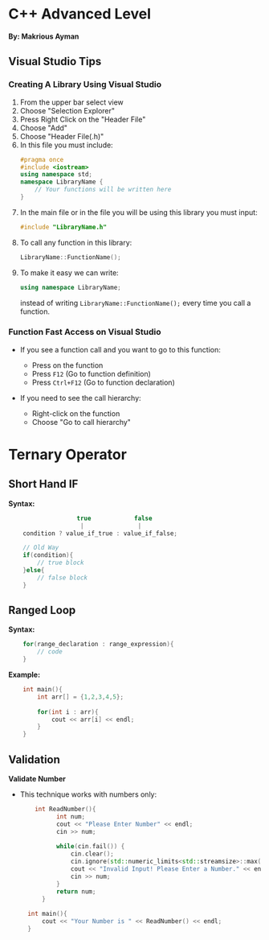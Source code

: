 # C++ Advanced Level
**By: Makrious Ayman**

## Visual Studio Tips

### Creating A Library Using Visual Studio

1. From the upper bar select view
2. Choose "Selection Explorer"
3. Press Right Click on the "Header File"
4. Choose "Add"
5. Choose "Header File(.h)"
6. In this file you must include:
    ```cpp
    #pragma once
    #include <iostream>
    using namespace std;
    namespace LibraryName {
        // Your functions will be written here
    }
    ```
7. In the main file or in the file you will be using this library you must input:
    ```cpp
    #include "LibraryName.h"
    ```
8. To call any function in this library:
    ```cpp
    LibraryName::FunctionName();
    ```
9. To make it easy we can write:
    ```cpp
    using namespace LibraryName;
    ```
    instead of writing `LibraryName::FunctionName();` every time you call a function.

### Function Fast Access on Visual Studio

- If you see a function call and you want to go to this function:
    - Press on the function
    - Press `F12` (Go to function definition)
    - Press `Ctrl+F12` (Go to function declaration)

- If you need to see the call hierarchy:
    - Right-click on the function
    - Choose "Go to call hierarchy"

# Ternary Operator

## Short Hand IF

**Syntax:**
```cpp
                   true            false
                    |               |
    condition ? value_if_true : value_if_false;

    // Old Way
    if(condition){
        // true block
    }else{
        // false block
    }
```
## Ranged Loop
**Syntax:**
``` cpp
    for(range_declaration : range_expression){
        // code
    }
```
**Example:**
``` cpp
    int main(){
        int arr[] = {1,2,3,4,5};
    
        for(int i : arr){
            cout << arr[i] << endl;
        }
    }

```
## Validation
**Validate Number**
- This technique works with numbers only:
  ``` cpp
      int ReadNumber(){
            int num;
            cout << "Please Enter Number" << endl;
            cin >> num;
        
            while(cin.fail()) {
                cin.clear();
                cin.ignore(std::numeric_limits<std::streamsize>::max(), '\n');
                cout << "Invalid Input! Please Enter a Number." << endl;
                cin >> num;
            }
            return num;
        }
    
    int main(){
        cout << "Your Number is " << ReadNumber() << endl;
    }

  ```
